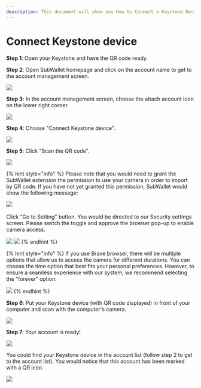 ```yaml
---
description: This document will show you How to Connect a Keystone Device to SubWallet.
---
```


# Connect Keystone device

**Step 1**: Open your Keystone and have the QR code ready.

**Step 2**: Open SubWallet homepage and click on the account name to get to the account management screen.&#x20;

![](<../../.gitbook/assets/image (108).png>)



**Step 3**: In the account management screen, choose the attach account icon on the lower right corner.

![](<../../.gitbook/assets/image (109).png>)



**Step 4**: Choose "Connect Keystone device".

![](https://files.gitbook.com/v0/b/gitbook-x-prod.appspot.com/o/spaces%2F2zseowhOCGE5xsJFb2z5%2Fuploads%2FubVxWhc1aqxHkGhzESvy%2FScreenshot\_9.png?alt=media\&token=9db1c099-dc69-4c45-8e6b-c03eb93607e1)



**Step 5**: Click "Scan the QR code".

![](https://files.gitbook.com/v0/b/gitbook-x-prod.appspot.com/o/spaces%2F2zseowhOCGE5xsJFb2z5%2Fuploads%2F3A1yDDHh6YQeilUghJlR%2FScreenshot\_25.png?alt=media\&token=0991d0b4-9355-4606-89c4-560ee3aecf77)

{% hint style="info" %}
Please note that you would need to grant the SubWallet extension the permission to use your camera in order to import by QR code. If you have not yet granted this permission, SubWallet would show the following message:

![](<../../.gitbook/assets/image (45) (2) (1).png>)\
\
Click "Go to Setting" button. You would be directed to our Security settings screen. Please switch the toggle and approve the browser pop-up to enable camera access.

![](<../../.gitbook/assets/image (110).png>) ![](<../../.gitbook/assets/image (47) (2).png>)
{% endhint %}



{% hint style="info" %}
If you use Brave browser, there will be multiple options that allow us to access the camera for different durations. You can choose the time option that best fits your personal preferences. However, to ensure a seamless experience with our system, we recommend selecting the "forever" option.

![](<../../.gitbook/assets/image (100) (1).png>)
{% endhint %}

**Step 6**: Put your Keystone device (with QR code displayed) in front of your computer and scan with the computer's camera.

![](<../../.gitbook/assets/image (42) (2).png>)



**Step 7**: Your account is ready!&#x20;

![](<../../.gitbook/assets/image (131).png>)

You could find your Keystone device in the account list (follow step 2 to get to the account list). You would notice that this account has been marked with a QR icon.&#x20;

![](<../../.gitbook/assets/image (11) (3).png>)
